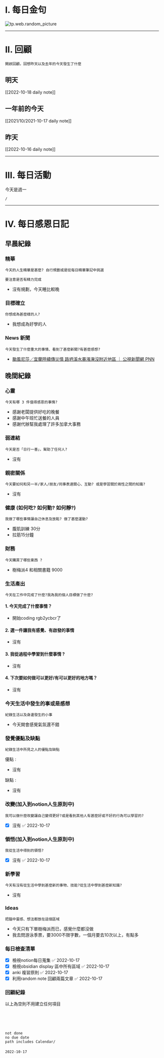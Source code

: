 # I. 每日金句
![tp.web.random_picture](https://images.unsplash.com/photo-1641848664708-ef26b7273db0?crop=entropy&cs=tinysrgb&fit=crop&fm=jpg&h=1080&ixid=MnwxfDB8MXxyYW5kb218MHx8fHx8fHx8MTY2NjAxNzU4NQ&ixlib=rb-1.2.1&q=80&w=1920) 

---

# II. 回顧
```note-brown
開啟回顧，回想昨天以及去年的今天發生了什麼
```

## 明天
[[2022-10-18 daily note]]

## 一年前的今天
[[2021/10/2021-10-17 daily note]]

## 昨天
[[2022-10-16 daily note]] 


---
# III. 每日活動
今天是週一
```ActivityHistory
/

```

---
# IV. 每日感恩日記
## 早晨紀錄
### 精華
```note-brown
今天的人生精華是甚麼? 自行規劃或是從每日精華筆記中挑選
```
```note-red
要注意是否有精力完成
```
- 沒有規劃，今天睡比較晚

### 目標確立
```note-brown
你想成為甚麼樣的人?
```
- 我想成為好學的人

### News 新聞
```note-brown
今天發生了什麼重大的事情、看到了甚麼新聞?有甚麼感想?
```
- [颱風尼莎／宜蘭陸續傳災情 路坍溪水暴漲淹沒附近地區 ｜ 公視新聞網 PNN](https://news.pts.org.tw/article/604730)

## 晚間紀錄
### 心靈
```note-brown
今天有哪 3 件值得感恩的事情?
```
- 感謝老闆提供好吃的晚餐
- 感謝中午班忙送餐的人員
- 感謝代辦幫我處理了許多加拿大事務

### 弱連結
```note-brown
今天是否「日行一善」，幫助了任何人?
```
- 沒有

### 親密關係
```note-brown
今天要如何和另一半/家人/朋友/同事表達關心、互動? 或是學習關於兩性之間的知識?
```
- 沒有

### 健康 (如何吃? 如何動? 如何靜?)
```note-brown
我做了哪些事情讓自己休息及放鬆? 做了甚麼運動?
```
- 腹肌訓練 30分
- 拉筋15分鐘

### 財務
```note-brown
今天購買了哪些東西 ?
```
- 樹梅派4 和相關書籍 9000

### 生活產出
```note-brown
今天在工作中完成了什麼?我為我的個人目標做了什麼?
```
#### 1. 今天完成了什麼事情？ 
- 開始coding rgb2ycbcr了

#### 2. 選一件讓我有感覺、有啟發的事情 
- 沒有

#### 3. 我從過程中學習到什麼事情 ? 
- 沒有

#### 4. 下次要如何做可以更好/有可以更好的地方嗎？
- 沒有

### 今天生活中發生的事或是感想
```note-brown
紀錄生活以及身邊發生的小事
```
- 今天開會感覺氣氛還不錯

### 發覺優點及缺點
```note-brown
紀錄生活中所見之人的優點及缺點
```
優點 : 
- 沒有

缺點 : 
- 沒有

### 改變(加入到notion人生原則中)
```note-brown
我可以做什麼改變讓自己變得更好?或是看到其他人有甚麼好或不好的行為可以學習的?
```
- [x] 沒有 ✅ 2022-10-17

### 領悟(加入到notion人生原則中)
```note-brown
我從生活中得到的領悟?
```
- [x] 沒有 ✅ 2022-10-17

### 新學習
```note-brown
今天有沒有從生活中學到甚麼新的事物、技能?從生活中學到甚麼新知識?
```
- 沒有

### Ideas
```note-brown
把腦中靈感、想法都放在這個區域
```
- 今天只有下單樹梅派而已，感覺什麼都沒做
- 我去問游泳季票，要3000不限字數，一個月要去10次以上，有點多

### 每日檢查清單
- [x] 檢視notion每日蒐集 ✅ 2022-10-17
- [x] 檢視obsidian display 區中所有區域 ✅ 2022-10-17
- [x] anki 複習原則 ✅ 2022-10-17
- [x] 利用random note 回顧兩篇文章 ✅ 2022-10-17
 
### 回顧紀錄

以上為空則不用建立任何項目


###  
```
 
```

###  
#### 
```

```
#### 
```
not done
no due date
path includes Calendar/

```

#### 

```
2022-10-17
```

